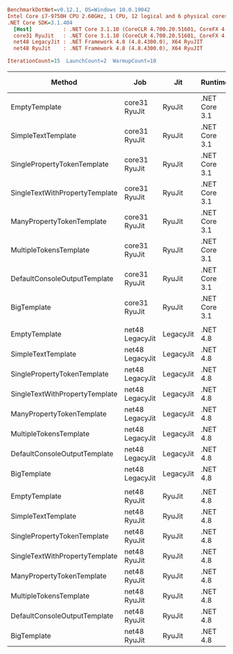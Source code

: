 ``` ini

BenchmarkDotNet=v0.12.1, OS=Windows 10.0.19042
Intel Core i7-9750H CPU 2.60GHz, 1 CPU, 12 logical and 6 physical cores
.NET Core SDK=3.1.404
  [Host]          : .NET Core 3.1.10 (CoreCLR 4.700.20.51601, CoreFX 4.700.20.51901), X64 RyuJIT
  core31 RyuJit   : .NET Core 3.1.10 (CoreCLR 4.700.20.51601, CoreFX 4.700.20.51901), X64 RyuJIT
  net48 LegacyJit : .NET Framework 4.8 (4.8.4300.0), X64 RyuJIT
  net48 RyuJit    : .NET Framework 4.8 (4.8.4300.0), X64 RyuJIT

IterationCount=15  LaunchCount=2  WarmupCount=10  

```
|                         Method |             Job |       Jit |       Runtime |       Mean |    Error |   StdDev |     Median | Ratio | RatioSD |  Gen 0 |  Gen 1 | Gen 2 | Allocated |
|------------------------------- |---------------- |---------- |-------------- |-----------:|---------:|---------:|-----------:|------:|--------:|-------:|-------:|------:|----------:|
|                  EmptyTemplate |   core31 RyuJit |    RyuJit | .NET Core 3.1 |   155.3 ns |  2.41 ns |  3.61 ns |   155.0 ns |  1.00 |    0.00 | 0.0408 |      - |     - |     256 B |
|             SimpleTextTemplate |   core31 RyuJit |    RyuJit | .NET Core 3.1 |   229.4 ns |  2.28 ns |  3.42 ns |   229.9 ns |  1.48 |    0.05 | 0.0648 |      - |     - |     408 B |
|    SinglePropertyTokenTemplate |   core31 RyuJit |    RyuJit | .NET Core 3.1 |   289.8 ns |  3.78 ns |  5.65 ns |   290.0 ns |  1.87 |    0.06 | 0.0877 |      - |     - |     552 B |
| SingleTextWithPropertyTemplate |   core31 RyuJit |    RyuJit | .NET Core 3.1 |   542.7 ns |  5.79 ns |  8.66 ns |   541.0 ns |  3.50 |    0.10 | 0.1478 |      - |     - |     928 B |
|      ManyPropertyTokenTemplate |   core31 RyuJit |    RyuJit | .NET Core 3.1 |   538.0 ns |  5.77 ns |  8.63 ns |   537.3 ns |  3.47 |    0.10 | 0.1650 |      - |     - |    1040 B |
|         MultipleTokensTemplate |   core31 RyuJit |    RyuJit | .NET Core 3.1 | 1,101.0 ns | 12.69 ns | 18.99 ns | 1,100.7 ns |  7.09 |    0.22 | 0.2823 | 0.0019 |     - |    1776 B |
|   DefaultConsoleOutputTemplate |   core31 RyuJit |    RyuJit | .NET Core 3.1 | 1,382.0 ns | 11.86 ns | 17.76 ns | 1,385.6 ns |  8.90 |    0.22 | 0.3567 | 0.0019 |     - |    2240 B |
|                    BigTemplate |   core31 RyuJit |    RyuJit | .NET Core 3.1 | 3,930.5 ns | 41.68 ns | 62.39 ns | 3,928.4 ns | 25.32 |    0.66 | 0.9918 | 0.0229 |     - |    6264 B |
|                                |                 |           |               |            |          |          |            |       |         |        |        |       |           |
|                  EmptyTemplate | net48 LegacyJit | LegacyJit |      .NET 4.8 |   135.8 ns |  1.47 ns |  2.16 ns |   135.8 ns |  1.00 |    0.00 | 0.0458 |      - |     - |     289 B |
|             SimpleTextTemplate | net48 LegacyJit | LegacyJit |      .NET 4.8 |   198.5 ns |  5.41 ns |  8.10 ns |   198.7 ns |  1.46 |    0.06 | 0.0713 |      - |     - |     449 B |
|    SinglePropertyTokenTemplate | net48 LegacyJit | LegacyJit |      .NET 4.8 |   319.5 ns |  3.04 ns |  4.54 ns |   319.5 ns |  2.35 |    0.05 | 0.0901 |      - |     - |     570 B |
| SingleTextWithPropertyTemplate | net48 LegacyJit | LegacyJit |      .NET 4.8 |   504.1 ns |  6.27 ns |  9.38 ns |   502.8 ns |  3.71 |    0.11 | 0.1497 |      - |     - |     947 B |
|      ManyPropertyTokenTemplate | net48 LegacyJit | LegacyJit |      .NET 4.8 |   650.5 ns |  5.17 ns |  7.74 ns |   649.9 ns |  4.79 |    0.10 | 0.1707 |      - |     - |    1075 B |
|         MultipleTokensTemplate | net48 LegacyJit | LegacyJit |      .NET 4.8 | 1,374.5 ns | 54.11 ns | 80.99 ns | 1,373.8 ns | 10.14 |    0.62 | 0.2918 | 0.0019 |     - |    1845 B |
|   DefaultConsoleOutputTemplate | net48 LegacyJit | LegacyJit |      .NET 4.8 | 1,743.6 ns | 10.95 ns | 16.39 ns | 1,745.1 ns | 12.84 |    0.22 | 0.3643 | 0.0019 |     - |    2303 B |
|                    BigTemplate | net48 LegacyJit | LegacyJit |      .NET 4.8 | 5,001.6 ns | 51.62 ns | 77.27 ns | 5,000.6 ns | 36.83 |    0.94 | 1.0529 | 0.0229 |     - |    6652 B |
|                                |                 |           |               |            |          |          |            |       |         |        |        |       |           |
|                  EmptyTemplate |    net48 RyuJit |    RyuJit |      .NET 4.8 |   135.9 ns |  1.30 ns |  1.95 ns |   135.8 ns |  1.00 |    0.00 | 0.0458 |      - |     - |     289 B |
|             SimpleTextTemplate |    net48 RyuJit |    RyuJit |      .NET 4.8 |   200.1 ns |  6.18 ns |  9.06 ns |   195.0 ns |  1.47 |    0.07 | 0.0713 |      - |     - |     449 B |
|    SinglePropertyTokenTemplate |    net48 RyuJit |    RyuJit |      .NET 4.8 |   319.0 ns |  2.70 ns |  4.04 ns |   318.0 ns |  2.35 |    0.05 | 0.0901 |      - |     - |     570 B |
| SingleTextWithPropertyTemplate |    net48 RyuJit |    RyuJit |      .NET 4.8 |   530.7 ns | 21.18 ns | 31.04 ns |   521.3 ns |  3.90 |    0.24 | 0.1497 |      - |     - |     947 B |
|      ManyPropertyTokenTemplate |    net48 RyuJit |    RyuJit |      .NET 4.8 |   650.9 ns |  7.15 ns | 10.71 ns |   648.7 ns |  4.79 |    0.11 | 0.1707 |      - |     - |    1075 B |
|         MultipleTokensTemplate |    net48 RyuJit |    RyuJit |      .NET 4.8 | 1,285.8 ns | 11.34 ns | 16.97 ns | 1,288.7 ns |  9.47 |    0.19 | 0.2918 | 0.0019 |     - |    1845 B |
|   DefaultConsoleOutputTemplate |    net48 RyuJit |    RyuJit |      .NET 4.8 | 1,757.2 ns | 17.28 ns | 25.86 ns | 1,755.8 ns | 12.94 |    0.27 | 0.3643 | 0.0019 |     - |    2303 B |
|                    BigTemplate |    net48 RyuJit |    RyuJit |      .NET 4.8 | 5,011.3 ns | 44.88 ns | 67.17 ns | 5,008.9 ns | 36.89 |    0.72 | 1.0529 | 0.0229 |     - |    6652 B |
